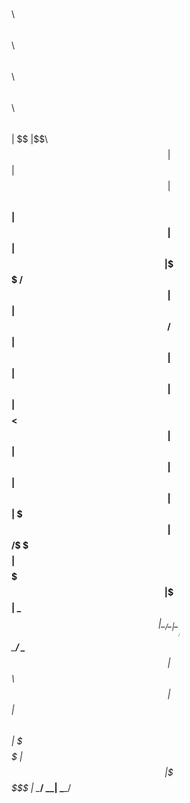 $$\   $$\ $$\   $$\ $$\   $$\  $$$$$$\  $$\   $$\ 
$$ |  $$ |\$$\ $$  |$$ |  $$ |$$  __$$\ $$ |  $$ |
$$ |  $$ | \$$$$  / $$ |  $$ |$$ /  $$ |$$ |  $$ |
$$ |  $$ | $$  $$<  $$ |  $$ |$$ |  $$ |$$ |  $$ |
\$$$$$$$ |$$  /\$$\ \$$$$$$  |$$$$$$$  |\$$$$$$$ |
 \____$$ |\__/  \__| \______/ $$  ____/  \____$$ |
$$\   $$ |                    $$ |      $$\   $$ |
\$$$$$$  |                    $$ |      \$$$$$$  |
 \______/                     \__|       \______/ 
